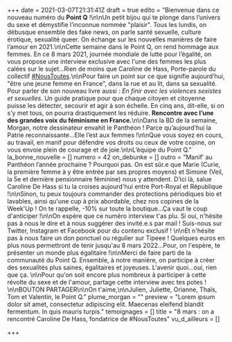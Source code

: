 +++
date = 2021-03-07T21:31:41Z
draft = true
edito = "Bienvenue dans ce nouveau numéro du **Point Q** !\n\nUn petit bijou qui te plonge dans l’univers du sexe et démystifie l’inconnue nommée \"plaisir\". Tous les lundis, on débusque ensemble des fake news, on parle santé sexuelle, culture érotique, sexualité queer. On échange sur les nouvelles manières de faire l’amour en 2021.\n\nCette semaine dans le Point Q, on rend hommage aux femmes. En ce 8 mars 2021, journée mondiale de lutte pour l’égalité, on vous propose une interview exclusive avec l'une des femmes les plus calées sur le sujet...Rien de moins que Caroline de Hass, Porte-parole du collectif [#NousToutes](https://www.noustoutes.org).\n\nPour faire un point sur ce que signifie aujourd’hui, \"être une jeune femme en France\", dans la rue et au lit, dans sa sexualité. Pour parler de son nouveau livre aussi : _En finir avec les violences sexistes et sexuelles_. Un guide pratique pour que chaque citoyen et citoyenne puisse les détecter, secourir et agir à son échelle. En cinq ans, dit-elle, si on s’y met tous, on pourra drastiquement les réduire. **Rencontre avec l’une des grandes voix du féminisme en France.**\n\nDans la BD de la semaine, Morgan, notre dessinateur envahit le Panthéon ! Parce qu’aujourd’hui la Patrie reconnaissante…Elle l’est aux femmes !\n\nQue vous soyez en cours, au travail, en manif pour défendre vos droits ou ceux de votre copine, on vous envoie plein de courage et de joie.\n\nL’équipe du Point Q."
la_bonne_nouvelle = []
numero = 42
on_debunke = []
outro = "Manif’ au Panthéon l’année prochaine ? Pourquoi pas. On est sûr.e que Marie (Curie, la première femme à y être entrée par ses propres moyens) et Simone (Veil, la 5e et dernière pensionnaire féminine) nous y attendent. D’ici là, salue Caroline De Hass si tu la croises aujourd'hui entre Port-Royal et République !\n\nSinon, tu peux toujours commander des protections périodiques bio et lavables, ainsi qu'une cup à prix abordable, chez nos copines de la Week'Up ! On te rappelle, -10% sur toute la boutique...Ça vaut le coup d'anticiper !\n\nOn espère que ce numéro interview t'as plu. Si oui, n'hésite pas à nous le dire et à nous suggérer des invité.e.s par mail ! Suis-nous sur Twitter, Instagram et Facebook pour du contenu exclusif ! \n\nEt n'hésite pas à nous faire un don ponctuel ou régulier sur Tipeee ! Quelques euros en plus nous permettront de tenir jusqu'au 8 mars 2022...Pour, on l'espère, te présenter un monde plus égalitaire !\n\nMerci de faire parti de la communauté du Point Q. Ensemble, à notre manière, on participe à créer des sexualités plus saines, égalitaires et joyeuses. L'avenir quoi...oui, rien que ça. \n\nPour qu'on soit encore plus nombreux à participer à cette révolte du sexe et de l'amour, partage cette interview avec tes potes ! \n\nBOUTON PARTAGER\n\nOn t'aime,\n\nJulien, Juliette, Orianne, Thaïs, Tom et Valentin, le Point Q."
plume_morgan = ""
preview = "Lorem ipsum dolor sit amet, consectetur adipiscing elit. Maecenas eleifend blandit fermentum. In quis mauris turpis."
temoignages = []
title = "8 mars : on a rencontré Caroline De Hass, fondatrice de #NousToutes"
vu_d_ailleurs = []

+++
